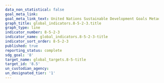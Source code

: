 ```yaml
---
data_non_statistical: false
goal_meta_link: 
goal_meta_link_text: United Nations Sustainable Development Goals Metadata
graph_title: global_indicators.8-5-2-3.title
graph_type: line
indicator_number: 8-5-2-3
indicator_name: global_indicators.8-5-2-3-title
indicator_sort_order: 8-5-2-3
published: true
reporting_status: complete
sdg_goal: '8'
target_name: global_targets.8-5-title
target_id: '8.5'
un_custodian_agency: 
un_designated_tier: '1'
---
```

